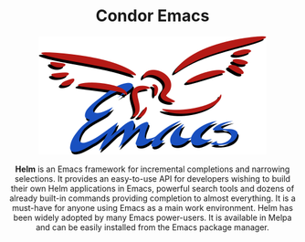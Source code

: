 <h1 align="center">Condor Emacs</h1>
<p align="center">
  <img src="https://github.com/apemangr/Condor-Emacs/blob/master/CondorEmacs.png" alt="Condor Emacs" title="" />
</p>

<p align="center">
  <b>Helm</b> is an Emacs framework for incremental completions and narrowing
  selections. It provides an easy-to-use API for developers wishing to build
  their own Helm applications in Emacs, powerful search tools and dozens of
  already built-in commands providing completion to almost everything.
  It is a must-have for anyone using Emacs as a main work environment.
  Helm has been widely adopted by many Emacs power-users.
  It is available in Melpa and can be easily installed from the Emacs package manager.
</p>
